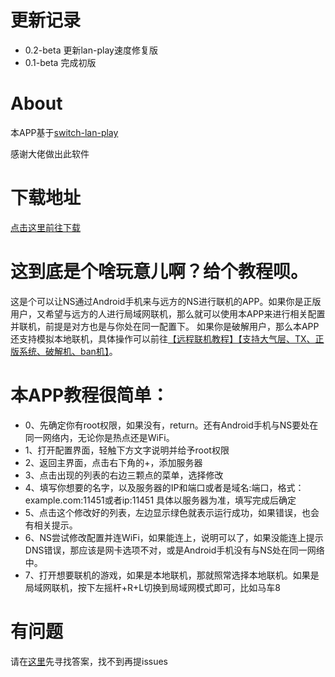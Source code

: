 # 更新记录

- 0.2-beta 更新lan-play速度修复版
- 0.1-beta 完成初版


# About

本APP基于[switch-lan-play](https://github.com/spacemeowx2/switch-lan-play)

感谢大佬做出此软件

# 下载地址

[点击这里前往下载](https://github.com/liuzhushaonian/LanPlayAndoird/releases)


# 这到底是个啥玩意儿啊？给个教程呗。
这是个可以让NS通过Android手机来与远方的NS进行联机的APP。如果你是正版用户，又希望与远方的人进行局域网联机，那么就可以使用本APP来进行相关配置并联机，前提是对方也是与你处在同一配置下。
如果你是破解用户，那么本APP还支持模拟本地联机，具体操作可以前往[【远程联机教程】【支持大气层、TX、正版系统、破解机、ban机】](https://www.91wii.com/forum.php?mod=viewthread&tid=100275&fromuid=2265727)。

# 本APP教程很简单：

- 0、先确定你有root权限，如果没有，return。还有Android手机与NS要处在同一网络内，无论你是热点还是WiFi。
- 1、打开配置界面，轻触下方文字说明并给予root权限
- 2、返回主界面，点击右下角的+，添加服务器
- 3、点击出现的列表的右边三颗点的菜单，选择修改
- 4、填写你想要的名字，以及服务器的IP和端口或者是域名:端口，格式：example.com:11451或者ip:11451 具体以服务器为准，填写完成后确定
- 5、点击这个修改好的列表，左边显示绿色就表示运行成功，如果错误，也会有相关提示。
- 6、NS尝试修改配置并连WiFi，如果能连上，说明可以了，如果没能连上提示DNS错误，那应该是网卡选项不对，或是Android手机没有与NS处在同一网络中。
- 7、打开想要联机的游戏，如果是本地联机，那就照常选择本地联机。如果是局域网联机，按下左摇杆+R+L切换到局域网模式即可，比如马车8

# 有问题
请在[这里](https://github.com/liuzhushaonian/LanPlayAndoird/blob/master/QUEST.md)先寻找答案，找不到再提issues